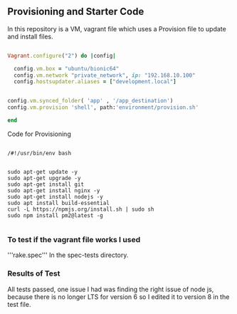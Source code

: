 ## Provisioning and Starter Code

In this repository is a VM, vagrant file which uses a Provision file to update and install files.

```ruby

Vagrant.configure("2") do |config|

  config.vm.box = "ubuntu/bionic64"
  config.vm.network "private_network", ip: "192.168.10.100"
  config.hostsupdater.aliases = ["development.local"]


config.vm.synced_folder( 'app' , '/app_destination')
config.vm.provision 'shell', path:'environment/provision.sh'

end


```
Code for Provisioning
```

/#!/usr/bin/env bash


sudo apt-get update -y
sudo apt-get upgrade -y
sudo apt-get install git
sudo apt-get install nginx -y
sudo apt-get install nodejs -y
sudo apt install build-essential
curl -L https://npmjs.org/install.sh | sudo sh
sudo npm install pm2@latest -g


```

### To test if the vagrant file works I used

'''rake.spec''' In the spec-tests directory.


### Results of Test

All tests passed, one issue I had was finding the right issue of node js, because there is no longer LTS for version 6 so
I edited it to version 8 in the test file.
